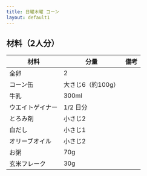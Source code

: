 ```yaml
---
title: 日曜木曜 コーン
layout: default1
---
```

## 材料（2人分）

| 材料 | 分量 | 備考 |
| --- | --- | ---- |
| 全卵 | 2 | |
| コーン缶 | 大さじ6（約100g） | |
| 牛乳 | 300ml | |
| ウエイトゲイナー | 1/2 日分 | |
| とろみ剤 | 小さじ2 | |
| 白だし | 小さじ1 | |
| オリーブオイル | 小さじ2 | |
| お粥 | 70g | |
| 玄米フレーク | 30g | |